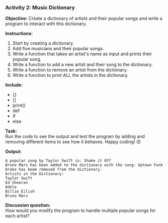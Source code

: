 ### Activity 2: Music Dictionary
**Objective:** Create a dictionary of artists and their popular songs and write a program to interact with this dictionary.

**Instructions:**
1. Start by creating a dictionary.
2. Add five musicians and their popular songs.
3. Write a function that takes an artist's name as input and prints their popular song.
4. Write a function to add a new artist and their song to the dictionary.
5. Write a function to remove an artist from the dictionary.
6. Write a function to print ALL the artists in the dictionary.

**Include:**
* {}
* []
* print()
* def
* if
* else

**Task:**  
Run the code to see the output and test the program by adding and removing different items to see how it behaves. Happy coding! 😊

**Output:**
```
A popular song by Taylor Swift is: Shake it Off
Bruno Mars has been added to the dictionary with the song: Uptown Funk
Drake has beem removed from the dictionary.
Artists in the Dictionary:
Taylor Swift
Ed Sheeran
Adele
Billie Eilish
Bruno Mars
```

**Discussion question:**  
How would you modify the program to handle multiple popular songs for each artist?

